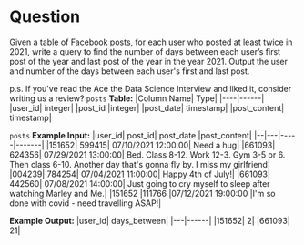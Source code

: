 # Question
Given a table of Facebook posts, for each user who posted at least twice in 2021, write a query to find the number of days between each user’s first post of the year and last post of the year in the year 2021. Output the user and number of the days between each user's first and last post.

p.s. If you've read the Ace the Data Science Interview and liked it, consider writing us a review?
`posts` **Table:**
|Column Name|	Type|
|----|------|
|user_id|	integer|
|post_id	|integer|
|post_date|	timestamp|
|post_content|	timestamp|

`posts` **Example Input:**
|user_id|	post_id|	post_date	|post_content|
|--|---|-----|-------|
|151652|	599415|	07/10/2021 12:00:00|	Need a hug|
|661093|	624356|	07/29/2021 13:00:00|	Bed. Class 8-12. Work 12-3. Gym 3-5 or 6. Then class 6-10. Another day that's gonna fly by. I miss my girlfriend|
|004239|	784254|	07/04/2021 11:00:00|	Happy 4th of July!|
|661093|	442560|	07/08/2021 14:00:00|	Just going to cry myself to sleep after watching Marley and Me.|
|151652	|111766	|07/12/2021 19:00:00	|I'm so done with covid - need travelling ASAP!|

**Example Output:**
|user_id|	days_between|
|---|------|
|151652|	2|
|661093|	21|
